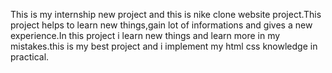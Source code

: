This is my internship new project and this is nike clone website project.This project helps to learn new things,gain lot of informations and gives a new experience.In this project i learn new things and learn more in 
my mistakes.this is my best project and i implement my html css knowledge in practical.
